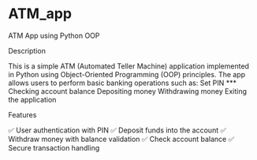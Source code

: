 # ATM_app
ATM App using Python OOP

Description

This is a simple ATM (Automated Teller Machine) application implemented in Python using Object-Oriented Programming (OOP) principles. The app allows users to perform basic banking operations such as:
Set PIN ***
Checking account balance
Depositing money
Withdrawing money
Exiting the application

Features

✅ User authentication with PIN
✅ Deposit funds into the account
✅ Withdraw money with balance validation
✅ Check account balance
✅ Secure transaction handling
